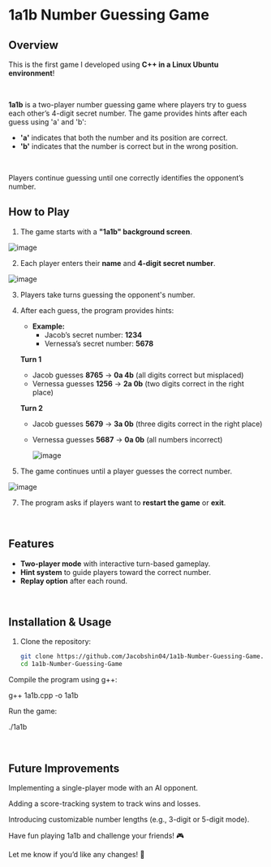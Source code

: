 # 1a1b Number Guessing Game

## Overview
This is the first game I developed using **C++ in a Linux Ubuntu environment**!  

<br>

**1a1b** is a two-player number guessing game where players try to guess each other’s 4-digit secret number. The game provides hints after each guess using 'a' and 'b':

- **'a'** indicates that both the number and its position are correct.
- **'b'** indicates that the number is correct but in the wrong position.

<br>

Players continue guessing until one correctly identifies the opponent’s number.

## How to Play
1. The game starts with a **"1a1b" background screen**.
   
![image](https://github.com/user-attachments/assets/4841af3e-2bb6-44a3-8de1-f1a5f6a2a5cf)

2. Each player enters their **name** and **4-digit secret number**.

![image](https://github.com/user-attachments/assets/7e62401b-ab5e-4851-83d8-d35fd91308e3)

3. Players take turns guessing the opponent's number.
4. After each guess, the program provides hints:
   - **Example:**  
     - Jacob’s secret number: **1234**  
     - Vernessa’s secret number: **5678**

   **Turn 1**
     - Jacob guesses **8765** → **0a 4b** (all digits correct but misplaced)  
     - Vernessa guesses **1256** → **2a 0b** (two digits correct in the right place)
    
   **Turn 2**
     - Jacob guesses **5679** → **3a 0b** (three digits correct in the right place)  
     - Vernessa guesses **5687** → **0a 0b** (all numbers incorrect)
  
       ![image](https://github.com/user-attachments/assets/7dce367a-df13-49b5-8c42-66748664f3f3)
      
6. The game continues until a player guesses the correct number.

  ![image](https://github.com/user-attachments/assets/c465ae76-c2a3-487b-a0c3-e684b32f8260)

7. The program asks if players want to **restart the game** or **exit**.

<br>

## Features
- **Two-player mode** with interactive turn-based gameplay.
- **Hint system** to guide players toward the correct number.
- **Replay option** after each round.

<br>

## Installation & Usage
1. Clone the repository:
   ```bash
   git clone https://github.com/Jacobshin04/1a1b-Number-Guessing-Game.git
   cd 1a1b-Number-Guessing-Game
Compile the program using g++:

g++ 1a1b.cpp -o 1a1b

Run the game:

./1a1b

<br>

## Future Improvements
Implementing a single-player mode with an AI opponent.

Adding a score-tracking system to track wins and losses.

Introducing customizable number lengths (e.g., 3-digit or 5-digit mode).

Have fun playing 1a1b and challenge your friends! 🎮



Let me know if you’d like any changes! 🚀
